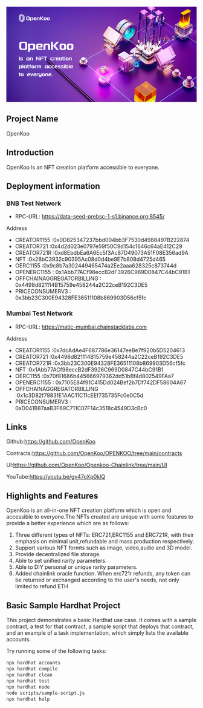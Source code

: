 
![image](https://raw.githubusercontent.com/OpenKoo/Openkoo-Chainlink/main/UI/openkoo.jpg)

## Project Name

OpenKoo

## Introduction

OpenKoo is an NFT creation platform accessible to everyone.


## Deployment information

### BNB Test Network
  - RPC-URL: https://data-seed-prebsc-1-s1.binance.org:8545/



Address

- CREATOR1155 :0x0D825347237bbd004bb3F7530d4988497B222874
- CREATOR721  :0x4d2d023e0797e59f50C9d154c1646c64aE412C29
- CREATOR721R :0xd8EbdbEa6A6Ec5f3Ac87D49073A51F08E356ad9A
- NFT :0x28bC3932c90395Ac08d0d4be9E7b808d4725d465
- OERC1155 :0x9c8b7a302449465474a2Ee2aaa628325c873744d
- OPENERC1155 : 0x1Abb77ACf98eccB2dF3926C969D0847C44bC91B1
- OFFCHAINAGGREGATORBILLING :  0x4498d821114B15759e458244a2C22ceB192C3DE5
- PRICECONSUMERV3 : 0x3bb23C300E94328FE36511108b869903D56cf5fc

### Mumbai Test Network
  - RPC-URL: https://matic-mumbai.chainstacklabs.com

  Address

- CREATOR1155 :0x7dcAdAe4F687786e36147eeBe7f920b5D5204613
- CREATOR721  :0x4498d821114B15759e458244a2C22ceB192C3DE5
- CREATOR721R :0x3bb23C300E94328FE36511108b869903D56cf5fc
- NFT :0x1Abb77ACf98eccB2dF3926C969D0847C44bC91B1
- OERC1155 :0x70f81686b445666979362dd51bBf4d802549FAa7
- OPENERC1155 : 0x7105E84f91C415Dd024Bef2b7Df742DF58604A67
- OFFCHAINAGGREGATORBILLING :0x1c3D82f7983fE1AAC11C11cEEf735735Fc0e0C5d
- PRICECONSUMERV3 : 0xD041B87aaB3F69C711C07F14c3518c4549D3cBc0

## Links

Github:https://github.com/OpenKoo  

Contracts:https://github.com/OpenKoo/OPENKOO/tree/main/contracts  

UI:https://github.com/OpenKoo/Openkoo-Chainlink/tree/main/UI  

YouTube:https://youtu.be/gv47oXp0kIQ


## Highlights and Features

OpenKoo is an all-in-one NFT creation platform which is open and accessible to everyone.The NFTs created are unique with some features to provide a better experience which are as follows:  
1. Three different types of NFTs: ERC721,ERC1155 and ERC721R, with their emphasis on minimal unit,refundable and mass production respectively.  
2. Support various NFT formts such as image, video,audio and 3D model.  
3. Provide decentralized file storage.  
4. Able to set unified rarity parameters.  
5. Able to DIY personal or unique rarity parameters. 
6. Added chainlink oracle function. When erc721r refunds, any token can be returned or exchanged according to the user's needs, not only limited to refund ETH


## Basic Sample Hardhat Project

This project demonstrates a basic Hardhat use case. It comes with a sample contract, a test for that contract, a sample script that deploys that contract, and an example of a task implementation, which simply lists the available accounts.

Try running some of the following tasks:

```shell
npx hardhat accounts
npx hardhat compile
npx hardhat clean
npx hardhat test
npx hardhat node
node scripts/sample-script.js
npx hardhat help
```
